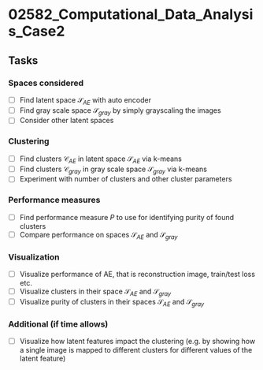 # 02582_Computational_Data_Analysis_Case2


## Tasks


### Spaces considered
- [ ] Find latent space $\mathcal{S}_{AE}$ with auto encoder
- [ ] Find gray scale space $\mathcal{S}_{gray}$ by simply grayscaling the images
- [ ] Consider other latent spaces

### Clustering
- [ ] Find clusters $\mathcal{C}_{AE}$ in latent space $\mathcal{S}_{AE}$ via k-means
- [ ] Find clusters $\mathcal{C}_{gray}$ in gray scale space $\mathcal{S}_{gray}$ via k-means
- [ ] Experiment with number of clusters and other cluster parameters

### Performance measures

- [ ] Find performance measure $P$ to use for identifying purity of found clusters
- [ ] Compare performance on spaces $\mathcal{S}_{AE}$ and $\mathcal{S}_{gray}$

### Visualization
- [ ] Visualize performance of AE, that is reconstruction image, train/test loss etc.
- [ ] Visualize clusters in their space $\mathcal{S}_{AE}$ and $\mathcal{S}_{gray}$
- [ ] Visualize purity of clusters in their spaces $\mathcal{S}_{AE}$ and $\mathcal{S}_{gray}$

### Additional (if time allows)
- [ ] Visualize how latent features impact the clustering (e.g. by showing how a single image is mapped to different clusters for different values of the latent feature)
